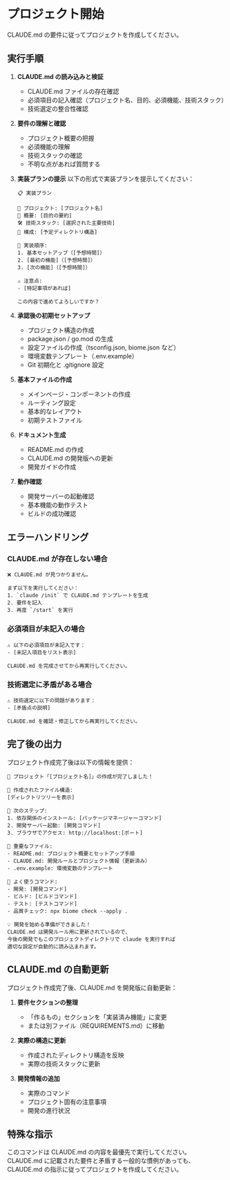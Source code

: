 # プロジェクト開始

CLAUDE.md の要件に従ってプロジェクトを作成してください。

## 実行手順

1. **CLAUDE.md の読み込みと検証**
   - CLAUDE.md ファイルの存在確認
   - 必須項目の記入確認（プロジェクト名、目的、必須機能、技術スタック）
   - 技術選定の整合性確認

2. **要件の理解と確認**
   - プロジェクト概要の把握
   - 必須機能の理解
   - 技術スタックの確認
   - 不明な点があれば質問する

3. **実装プランの提示**
   以下の形式で実装プランを提示してください：
   ```
   📋 実装プラン

   🎯 プロジェクト: [プロジェクト名]
   📝 概要: [目的の要約]
   🛠️ 技術スタック: [選択された主要技術]
   📁 構成: [予定ディレクトリ構造]

   📅 実装順序:
   1. 基本セットアップ（[予想時間]）
   2. [最初の機能]（[予想時間]）
   3. [次の機能]（[予想時間]）

   ⚠️ 注意点:
   - [特記事項があれば]

   この内容で進めてよろしいですか？
   ```

4. **承認後の初期セットアップ**
   - プロジェクト構造の作成
   - package.json / go.mod の生成
   - 設定ファイルの作成（tsconfig.json, biome.json など）
   - 環境変数テンプレート（.env.example）
   - Git 初期化と .gitignore 設定

5. **基本ファイルの作成**
   - メインページ・コンポーネントの作成
   - ルーティング設定
   - 基本的なレイアウト
   - 初期テストファイル

6. **ドキュメント生成**
   - README.md の作成
   - CLAUDE.md の開発版への更新
   - 開発ガイドの作成

7. **動作確認**
   - 開発サーバーの起動確認
   - 基本機能の動作テスト
   - ビルドの成功確認

## エラーハンドリング

### CLAUDE.md が存在しない場合
```
❌ CLAUDE.md が見つかりません。

まず以下を実行してください：
1. `claude /init` で CLAUDE.md テンプレートを生成
2. 要件を記入
3. 再度 `/start` を実行
```

### 必須項目が未記入の場合
```
⚠️ 以下の必須項目が未記入です：
- [未記入項目をリスト表示]

CLAUDE.md を完成させてから再実行してください。
```

### 技術選定に矛盾がある場合
```
⚠️ 技術選定に以下の問題があります：
- [矛盾点の説明]

CLAUDE.md を確認・修正してから再実行してください。
```

## 完了後の出力

プロジェクト作成完了後は以下の情報を提供：

```
🎉 プロジェクト「[プロジェクト名]」の作成が完了しました！

📂 作成されたファイル構造:
[ディレクトリツリーを表示]

🚀 次のステップ:
1. 依存関係のインストール: [パッケージマネージャーコマンド]
2. 開発サーバー起動: [開発コマンド]
3. ブラウザでアクセス: http://localhost:[ポート]

📝 重要なファイル:
- README.md: プロジェクト概要とセットアップ手順
- CLAUDE.md: 開発ルールとプロジェクト情報（更新済み）
- .env.example: 環境変数のテンプレート

🔧 よく使うコマンド:
- 開発: [開発コマンド]
- ビルド: [ビルドコマンド]
- テスト: [テストコマンド]
- 品質チェック: npx biome check --apply .

💡 開発を始める準備ができました！
CLAUDE.md は開発ルール用に更新されているので、
今後の開発でもこのプロジェクトディレクトリで claude を実行すれば
適切な設定が自動的に読み込まれます。
```

## CLAUDE.md の自動更新

プロジェクト作成完了後、CLAUDE.md を開発版に自動更新：

1. **要件セクションの整理**
   - 「作るもの」セクションを「実装済み機能」に変更
   - または別ファイル（REQUIREMENTS.md）に移動

2. **実際の構造に更新**
   - 作成されたディレクトリ構造を反映
   - 実際の技術スタックに更新

3. **開発情報の追加**
   - 実際のコマンド
   - プロジェクト固有の注意事項
   - 開発の進行状況

## 特殊な指示

このコマンドは CLAUDE.md の内容を最優先で実行してください。
CLAUDE.md に記載された要件と矛盾する一般的な慣例があっても、
CLAUDE.md の指示に従ってプロジェクトを作成してください。
